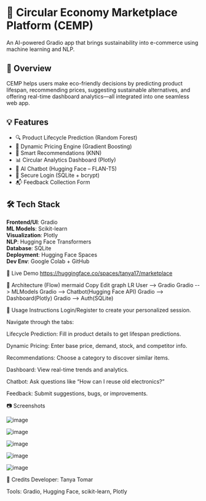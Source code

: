 # 🌿 Circular Economy Marketplace Platform (CEMP)

An AI-powered Gradio app that brings sustainability into e-commerce using machine learning and NLP.


## 📌 Overview

CEMP helps users make eco-friendly decisions by predicting product lifespan, recommending prices, suggesting sustainable alternatives, and offering real-time dashboard analytics—all integrated into one seamless web app.


## 💡 Features

- 🔍 Product Lifecycle Prediction (Random Forest)
- 💸 Dynamic Pricing Engine (Gradient Boosting)
- 🤝 Smart Recommendations (KNN)
- 📊 Circular Analytics Dashboard (Plotly)
- 🤖 AI Chatbot (Hugging Face – FLAN-T5)
- 🔐 Secure Login (SQLite + bcrypt)
- 📬 Feedback Collection Form


## 🛠 Tech Stack

**Frontend/UI**: Gradio  
**ML Models**: Scikit-learn  
**Visualization**: Plotly  
**NLP**: Hugging Face Transformers  
**Database**: SQLite  
**Deployment**: Hugging Face Spaces  
**Dev Env**: Google Colab + GitHub


🚀 Live Demo
https://huggingface.co/spaces/tanya17/marketplace

🧠 Architecture (Flow)
mermaid
Copy
Edit
graph LR
User --> Gradio
Gradio --> MLModels
Gradio --> Chatbot(Hugging Face API)
Gradio --> Dashboard(Plotly)
Gradio --> Auth(SQLite)

📎 Usage Instructions
Login/Register to create your personalized session.

Navigate through the tabs:

Lifecycle Prediction: Fill in product details to get lifespan predictions.

Dynamic Pricing: Enter base price, demand, stock, and competitor info.

Recommendations: Choose a category to discover similar items.

Dashboard: View real-time trends and analytics.

Chatbot: Ask questions like “How can I reuse old electronics?”

Feedback: Submit suggestions, bugs, or improvements.


📷 Screenshots

![image](https://github.com/user-attachments/assets/a7eb4b02-7a75-46cd-9320-35e3eb339055)

![image](https://github.com/user-attachments/assets/f96d0e32-15f7-4519-a400-9ada2063436a)

![image](https://github.com/user-attachments/assets/9a6ffba2-d42e-4d44-b79e-fbc465443f14)

![image](https://github.com/user-attachments/assets/82861eee-8de6-48b1-aab1-18bfbf92e247)

![image](https://github.com/user-attachments/assets/cd874776-c492-45e3-943d-f477e254ebc4)



👥 Credits
Developer: Tanya Tomar

Tools: Gradio, Hugging Face, scikit-learn, Plotly




